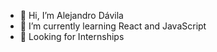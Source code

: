 - 👋 Hi, I’m Alejandro Dávila
- 🌱 I’m currently learning React and JavaScript
- 👀 Looking for Internships

<!---
Davila079/Davila079 is a ✨ special ✨ repository because its `README.md` (this file) appears on your GitHub profile.
You can click the Preview link to take a look at your changes.
--->
